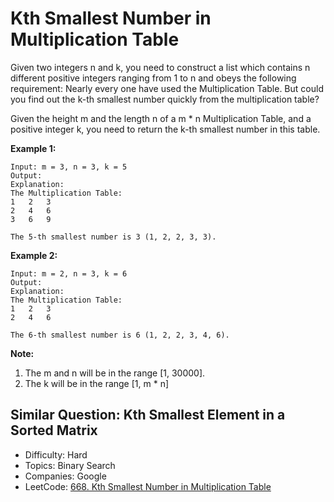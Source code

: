 # Kth Smallest Number in Multiplication Table

Given two integers n and k, you need to construct a list which contains n different positive integers ranging from 1 to n and obeys the following requirement: 
Nearly every one have used the Multiplication Table. But could you find out the k-th smallest number quickly from the multiplication table?

Given the height m and the length n of a m * n Multiplication Table, and a positive integer k, you need to return the k-th smallest number in this table.

**Example 1:**
```
Input: m = 3, n = 3, k = 5
Output: 
Explanation: 
The Multiplication Table:
1	2	3
2	4	6
3	6	9

The 5-th smallest number is 3 (1, 2, 2, 3, 3).
```
**Example 2:**
```
Input: m = 2, n = 3, k = 6
Output: 
Explanation: 
The Multiplication Table:
1	2	3
2	4	6

The 6-th smallest number is 6 (1, 2, 2, 3, 4, 6).
```
**Note:**
1. The m and n will be in the range [1, 30000].
2. The k will be in the range [1, m * n]

Similar Question: Kth Smallest Element in a Sorted Matrix
---

* Difficulty: Hard
* Topics: Binary Search
* Companies: Google
* LeetCode: [668. Kth Smallest Number in Multiplication Table](https://leetcode.com/problems/kth-smallest-number-in-multiplication-table/description/)

